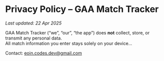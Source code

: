 # Privacy Policy – GAA Match Tracker
_Last updated: 22 Apr 2025_

GAA Match Tracker (“we”, “our”, “the app”) does **not** collect, store, or transmit any personal data.  
All match information you enter stays solely on your device…

Contact: eoin.codes.dev@gmail.com
